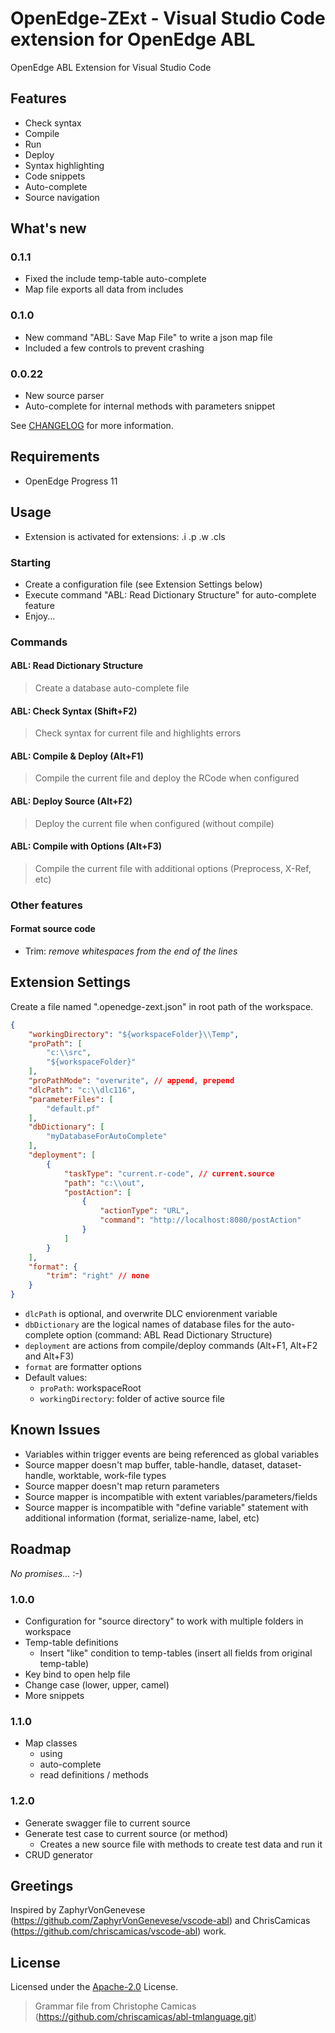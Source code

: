 # OpenEdge-ZExt - Visual Studio Code extension for OpenEdge ABL

OpenEdge ABL Extension for Visual Studio Code

## Features

- Check syntax
- Compile
- Run
- Deploy
- Syntax highlighting
- Code snippets
- Auto-complete
- Source navigation

## What's new

### 0.1.1
- Fixed the include temp-table auto-complete
- Map file exports all data from includes

### 0.1.0
- New command "ABL: Save Map File" to write a json map file
- Included a few controls to prevent crashing

### 0.0.22
- New source parser
- Auto-complete for internal methods with parameters snippet

See [CHANGELOG](CHANGELOG.md) for more information.

## Requirements

- OpenEdge Progress 11

## Usage
- Extension is activated for extensions: .i .p .w .cls

### Starting
- Create a configuration file (see Extension Settings below)
- Execute command "ABL: Read Dictionary Structure" for auto-complete feature
- Enjoy...

### Commands

#### ABL: Read Dictionary Structure
> Create a database auto-complete file

#### ABL: Check Syntax (Shift+F2)
> Check syntax for current file and highlights errors

#### ABL: Compile & Deploy (Alt+F1)
> Compile the current file and deploy the RCode when configured

#### ABL: Deploy Source (Alt+F2)
> Deploy the current file when configured (without compile)

#### ABL: Compile with Options (Alt+F3)
> Compile the current file with additional options (Preprocess, X-Ref, etc)

### Other features

#### Format source code

- Trim: *remove whitespaces from the end of the lines*

## Extension Settings

Create a file named ".openedge-zext.json" in root path of the workspace.

```JSON
{
    "workingDirectory": "${workspaceFolder}\\Temp",
    "proPath": [
        "c:\\src",
        "${workspaceFolder}"
    ],
    "proPathMode": "overwrite", // append, prepend
    "dlcPath": "c:\\dlc116",
    "parameterFiles": [
        "default.pf"
    ],
    "dbDictionary": [
        "myDatabaseForAutoComplete"
    ],
    "deployment": [
        {
            "taskType": "current.r-code", // current.source
            "path": "c:\\out",
            "postAction": [
                {
                    "actionType": "URL",
                    "command": "http://localhost:8080/postAction"
                }
            ]
        }
    ],
    "format": {
        "trim": "right" // none
    }
}
```

- `dlcPath` is optional, and overwrite DLC enviorenment variable
- `dbDictionary` are the logical names of database files for the auto-complete option (command: ABL Read Dictionary Structure)
- `deployment` are actions from compile/deploy commands (Alt+F1, Alt+F2 and Alt+F3)
- `format` are formatter options
- Default values:
    - `proPath`: workspaceRoot
    - `workingDirectory`: folder of active source file

## Known Issues

- Variables within trigger events are being referenced as global variables
- Source mapper doesn't map buffer, table-handle, dataset, dataset-handle, worktable, work-file types
- Source mapper doesn't map return parameters
- Source mapper is incompatible with extent variables/parameters/fields
- Source mapper is incompatible with "define variable" statement with additional information (format, serialize-name, label, etc)

## Roadmap

_No promises..._ :-)

### 1.0.0

- Configuration for "source directory" to work with multiple folders in workspace
- Temp-table definitions
    - Insert "like" condition to temp-tables (insert all fields from original temp-table)
- Key bind to open help file
- Change case (lower, upper, camel)
- More snippets

### 1.1.0

- Map classes
    - using
    - auto-complete
    - read definitions / methods

### 1.2.0

- Generate swagger file to current source
- Generate test case to current source (or method)
    - Creates a new source file with methods to create test data and run it
- CRUD generator

## Greetings
Inspired by ZaphyrVonGenevese (https://github.com/ZaphyrVonGenevese/vscode-abl) and ChrisCamicas (https://github.com/chriscamicas/vscode-abl) work.

## License
Licensed under the [Apache-2.0](LICENSE) License.

> Grammar file from Christophe Camicas (https://github.com/chriscamicas/abl-tmlanguage.git)